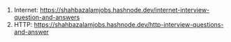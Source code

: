 1) Internet: https://shahbazalamjobs.hashnode.dev/internet-interview-question-and-answers
2) HTTP: https://shahbazalamjobs.hashnode.dev/http-interview-questions-and-answer
